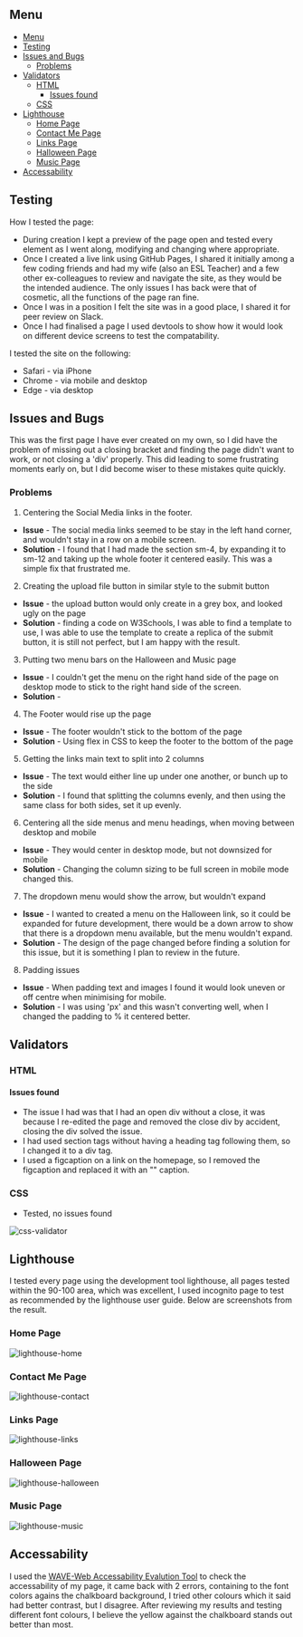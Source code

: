 
## Menu
- [Menu](#menu)
- [Testing](#testing)
- [Issues and Bugs](#issues-and-bugs)
  - [Problems](#problems)
- [Validators](#validators)
  - [HTML](#html)
    - [Issues found](#issues-found)
  - [CSS](#css)
- [Lighthouse](#lighthouse)
  - [Home Page](#home-page)
  - [Contact Me Page](#contact-me-page)
  - [Links Page](#links-page)
  - [Halloween Page](#halloween-page)
  - [Music Page](#music-page)
- [Accessability](#accessability)

## Testing

How I tested the page:

* During creation I kept a preview of the page open and tested every element as I went along, modifying and changing where appropriate.
* Once I created a live link using GitHub Pages, I shared it initially among a few coding friends and had my wife (also an ESL Teacher) and a few other ex-colleagues to review and navigate the site, as they would be the intended audience. The only issues I has back were that of cosmetic, all the functions of the page ran fine.
* Once I was in a position I felt the site was in a good place, I shared it for peer review on Slack.
* Once I had finalised a page I used devtools to show how it would look on different device screens to test the compatability.

I tested the site on the following:
* Safari - via iPhone
* Chrome - via mobile and desktop
* Edge - via desktop


## Issues and Bugs

This was the first page I have ever created on my own, so I did have the problem of missing out a closing bracket and finding the page didn't want to work, or not closing a 'div' properly. This did leading to some frustrating moments early on, but I did become wiser to these mistakes quite quickly.

### Problems  

1. Centering the Social Media links in the footer.  

* **Issue** - The social media links seemed to be stay in the left hand corner, and wouldn't stay in a row on a mobile screen.
* **Solution** - I found that I had made the section sm-4, by expanding it to sm-12 and taking up the whole footer it centered easily. This was a simple fix that frustrated me.
  
2. Creating the upload file button in similar style to the submit button

* **Issue** - the upload button would only create in a grey box, and looked ugly on the page
* **Solution** - finding a code on W3Schools, I was able to find a template to use, I was able to use the template to create a replica of the submit button, it is still not perfect, but I am happy with the result.
  
3. Putting two menu bars on the Halloween and Music page
* **Issue** - I couldn't get the menu on the right hand side of the page on desktop mode to stick to the right hand side of the screen.
* **Solution** -

4. The Footer would rise up the page

* **Issue** - The footer wouldn't stick to the bottom of the page
* **Solution** - Using flex in CSS to keep the footer to the bottom of the page

5. Getting the links main text to split into 2 columns

* **Issue** - The text would either line up under one another, or bunch up to the side
* **Solution** - I found that splitting the columns evenly, and then using the same class for both sides, set it up evenly.

6. Centering all the side menus and menu headings, when moving between desktop and mobile

* **Issue** - They would center in desktop mode, but not downsized for mobile
* **Solution** - Changing the column sizing to be full screen in mobile mode changed this.  

7. The dropdown menu would show the arrow, but wouldn't expand

* **Issue** - I wanted to created a menu on the Halloween link, so it could be expanded for future development, there would be a down arrow to show that there is a dropdown menu available, but the menu wouldn't expand.
* **Solution** - The design of the page changed before finding a solution for this issue, but it is something I plan to review in the future.

8. Padding issues

* **Issue** - When padding text and images I found it would look uneven or off centre when minimising for mobile.
* **Solution** - I was using 'px' and this wasn't converting well, when I changed the padding to % it centered better.


## Validators  

### HTML

#### Issues found

* The issue I had was that I had an open div without a close, it was because I re-edited the page and removed the close div by accident, closing the div solved the issue.
* I had used section tags without having a heading tag following them, so I changed it to a div tag.
* I used a figcaption on a link on the homepage, so I removed the figcaption and replaced it with an "<a>" caption.

### CSS

* Tested, no issues found

![css-validator](docs/screenshots/css-validator.jpg)

## Lighthouse

I tested every page using the development tool lighthouse, all pages tested within the 90-100 area, which was excellent, I used incognito page to test as recommended by the lighthouse user guide. Below are screenshots from the result.

### Home Page

![lighthouse-home](docs/screenshots/lighthouse-home.jpeg)

### Contact Me Page

![lighthouse-contact](docs/screenshots/lighthouse-contact.jpg)

### Links Page

![lighthouse-links](docs/screenshots/lighthouse-links.jpeg)

### Halloween Page

![lighthouse-halloween](docs/screenshots/lighthouse-halloween.jpeg)

### Music Page

![lighthouse-music](docs/screenshots/lighthouse-music.jpeg)

## Accessability

I used the [WAVE-Web Accessability Evalution Tool](https://wave.webaim.org/) to check the accessability of my page, it came back with 2 errors, containing to the font colors agains the chalkboard background, I tried other colours which it said had better contrast, but I disagree. After reviewing my results and testing different font colours, I believe the yellow against the chalkboard stands out better than most. 